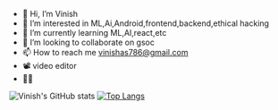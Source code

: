 - 👋 Hi, I’m Vinish
- 👀 I’m interested in ML,Ai,Android,frontend,backend,ethical hacking
- 🌱 I’m currently learning ML,AI,react,etc
- 💞️ I’m looking to collaborate on gsoc
- 📫 How to reach me vinishas786@gmail.com
- 📽 video editor
- 👨‍🎓


![Vinish's GitHub stats](https://github-readme-stats.vercel.app/api?username=vinishhub&show_icons=true&theme=dark) [![Top Langs](https://github-readme-stats.vercel.app/api/top-langs/?username=vinishhub)](https://github.com/vinishhub/github-readme-stats)
<!---
vinishhub/vinishhub is a ✨ special ✨ repository because its `README.md` (this file) appears on your GitHub profile.
You can click the Preview link to take a look at your changes.
--->
